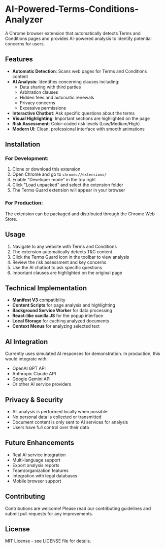 # AI-Powered-Terms-Conditions-Analyzer
A Chrome browser extension that automatically detects Terms and Conditions pages and provides AI-powered analysis to identify potential concerns for users.

## Features

- **Automatic Detection**: Scans web pages for Terms and Conditions content
- **AI Analysis**: Identifies concerning clauses including:
  - Data sharing with third parties
  - Arbitration clauses
  - Hidden fees and automatic renewals
  - Privacy concerns
  - Excessive permissions
- **Interactive Chatbot**: Ask specific questions about the terms
- **Visual Highlighting**: Important sections are highlighted on the page
- **Risk Assessment**: Color-coded risk levels (Low/Medium/High)
- **Modern UI**: Clean, professional interface with smooth animations

## Installation

### For Development:
1. Clone or download this extension
2. Open Chrome and go to `chrome://extensions/`
3. Enable "Developer mode" in the top right
4. Click "Load unpacked" and select the extension folder
5. The Terms Guard extension will appear in your browser

### For Production:
The extension can be packaged and distributed through the Chrome Web Store.

## Usage

1. Navigate to any website with Terms and Conditions
2. The extension automatically detects T&C content
3. Click the Terms Guard icon in the toolbar to view analysis
4. Review the risk assessment and key concerns
5. Use the AI chatbot to ask specific questions
6. Important clauses are highlighted on the original page

## Technical Implementation

- **Manifest V3** compatibility
- **Content Scripts** for page analysis and highlighting
- **Background Service Worker** for data processing
- **React-like vanilla JS** for the popup interface
- **Local Storage** for caching analyzed documents
- **Context Menus** for analyzing selected text

## AI Integration

Currently uses simulated AI responses for demonstration. In production, this would integrate with:
- OpenAI GPT API
- Anthropic Claude API
- Google Gemini API
- Or other AI service providers

## Privacy & Security

- All analysis is performed locally when possible
- No personal data is collected or transmitted
- Document content is only sent to AI services for analysis
- Users have full control over their data

## Future Enhancements

- Real AI service integration
- Multi-language support
- Export analysis reports
- Team/organization features
- Integration with legal databases
- Mobile browser support

## Contributing

Contributions are welcome! Please read our contributing guidelines and submit pull requests for any improvements.

## License

MIT License - see LICENSE file for details.
